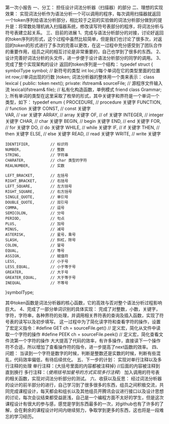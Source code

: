 第一次小报告
一、分工：
担任设计词法分析器（扫描器）的部分
二、理想的实现效果：
实现词法分析作为语法分析一个可以调用的程序，每次调用扫描器就返回一个token序列给语法分析部分，相比较于之前的实验做的词法分析部分做到的提升是：将常数处理机纳入扫描器系统，修改读写符号表部分的程序，将词法分析与符号表建立起关系。
三、目前的进展
1、完成与语法分析部分的对接，讨论好返回的token序列的形式，这个过程中虽然比较简单，但是我们也讨论了很多次，对返回的token的形式进行了多次的完善以更改，在这一过程中充分感受到了团队合作的重要作用，组员之间的相互讨论是非常重要的，自己也学到了很多的东西。
2、设计完善好词法分析的头文件，进一步便于设计语法分析部分的同学的调用。
3、完成了整个实现架构的设计
返回的token序列是一个结构：
typedef struct
{
    symbolType symbol; // 新符号的类型
    int loc;//每个单词在它的类型里面的位置
    int row;//单词出现的行数
}token;
词法分析器的整体用一个类来表示：
class lexical {
public:
    token next();
private:
    ifstream& sourceFile; // 源程序文件输入流
    lexical(ifstream& file);   // 私有化构造函数，单例模式
    friend class Grammar;
};
所有单词的类型在这里采取了枚举的形式，其中关键字和界符是一个单词一个类型，如下：
typedef enum {
    PROCEDURE,          // procedure 关键字
    FUNCTION,           // function 关键字
    CONST,              // const 关键字   
    VAR,                // var 关键字
    ARRAY,              // array 关键字
    OF,                 // of 关键字
    INTEGER,            // integer 关键字
    CHAR,               // char 关键字
    BEGIN,              // begin 关键字
    END,                // end 关键字
    FOR,                // for 关键字
    DO,                 // do 关键字
    WHILE,              // while 关键字
    IF,                 // if 关键字
    THEN,               // then 关键字
    ELSE,               // else 关键字
    READ,               // read 关键字
    WRITE,              // write 关键字

    IDENTIFIER,         // 标识符
    NUMBER,             // 整数   
    STRING,             // 字符串
    CHARATER,           // char 类型的字符
    REALNUMBER,         // 实数

    LEFT_BRACKET,       // 左括号
    RIGHT_BRACKET,      // 右括号
    LEFT_SQUARE,        // 左方括号
    RIGHT_SQUARE,       // 右方括号
    SINGLE_QUOTE,       // 单引号                      
    DOUBLE_QUOTE,       // 双引号
    COMMA,              // 逗号
    SEMICOLON,          // 分号
    PERIOD,             // 句点
    PLUS,               // 加号
    MINUS,              // 减号
    ASTERISK,           // 星号，乘号
    SLASH,              // 斜杠，除号
    COLON,              // 冒号
    EQUAL,              // 等号
    ASSIGN,             // 赋值符
    LESS,               // 小于号
    LESS_EQUAL,         // 小于等于号
    GREATER,            // 大于号
    GREATER_EQUAL,      // 大于等于号
    INEQUAL             // 不等号
}symbolType;

其中token函数是词法分析器的核心函数，它的高效与否对整个语法分析过程影响巨大。
4、完成了一部分单词识别的具体实现：
完成了对整数，小数，关键字，字符，字符串，各种界符的处理，并调用相关界符表的查询及插入函数，实现了符号表的读写以及初步填写。
这一过程中为了简化读字符和查看字符的操作，设置了宏定义指令：#define GET     ch = sourceFile.get()   // 定义宏，简化从文件中读取一个字符的操作
#define PEEK    ch = sourceFile.peek()  // 定义宏，简化查看文件流第一个字符的操作
大大提高了代码的效率，有许多操作，直接读下一个操作符不合适，所以增加了查看操作符的指令，进一步提高了next函数的效率。
四、问题：
当读到一个字符是数字的时候，判断是整数还是实数的时候，判断有些混乱，代码效率偏低，有待后续优化。
五、下一步的计划：
实现对单行注释以及多行注释的处理
单行注释：{大括号里面的内容都被注释掉}
          //后面的内容被注释到直到换行
多行注释：（*使用括号加星号的方式实现多行注释*）
加入调用的符号表的相关函数，实现对词法分析部分的测试。
六、收获以及反思：
经过词法分析器的设计的前半部分的进行，自己学习到了很多很多的东西，组员之间积极交流，共同完成课程设计，每天都会和组长以及其他组员开腾讯会议进行接口以及设计思想的讨论，每次会议结束都受益匪浅，自己是一个编程方面不太好的学生，但是这次课程设计有很大的参与感，感觉是学到东西最多的一次，对github也有了许多的了解，会在剩余的课程设计时间内继续努力，争取学到更多的东西，这也将是一段难忘的学习经历。
